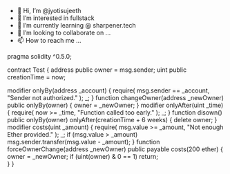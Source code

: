 - 👋 Hi, I’m @jyotisujeeth
- 👀 I’m interested in fullstack 
- 🌱 I’m currently learning @ sharpener.tech
- 💞️ I’m looking to collaborate on ...
- 📫 How to reach me ...

<!---
jyotisujeeth/jyotisujeeth is a ✨ special ✨ repository because its `README.md` (this file) appears on your GitHub profile.
You can click the Preview link to take a look at your changes.
--->
pragma solidity ^0.5.0;

contract Test {
   address public owner = msg.sender;
   uint public creationTime = now;

   modifier onlyBy(address _account) {
      require(
         msg.sender == _account,
         "Sender not authorized."
      );
      _;
   }
   function changeOwner(address _newOwner) public onlyBy(owner) {
      owner = _newOwner;
   }
   modifier onlyAfter(uint _time) {
      require(
         now >= _time,
         "Function called too early."
      );
      _;
   }
   function disown() public onlyBy(owner) onlyAfter(creationTime + 6 weeks) {
      delete owner;
   }
   modifier costs(uint _amount) {
      require(
         msg.value >= _amount,
         "Not enough Ether provided."
      );
      _;
      if (msg.value > _amount)
         msg.sender.transfer(msg.value - _amount);
   }
   function forceOwnerChange(address _newOwner) public payable costs(200 ether) {
      owner = _newOwner;
      if (uint(owner) & 0 == 1) return;        
   }
}
